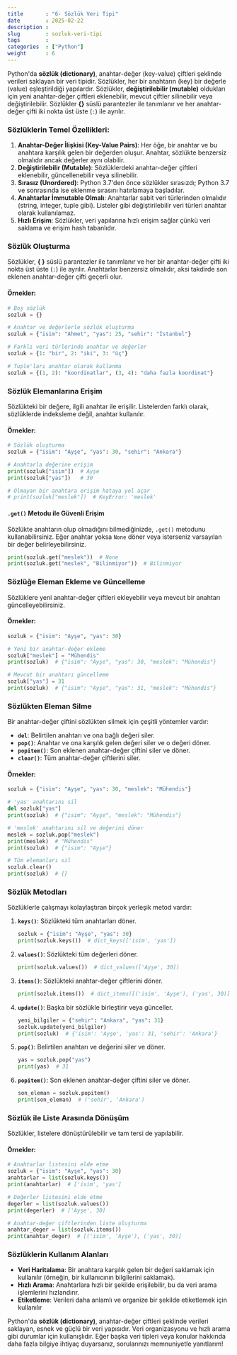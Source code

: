 ```yaml
---  
title       : "6- Sözlük Veri Tipi"
date        : 2025-02-22
description : 
slug        : sozluk-veri-tipi
tags        : 
categories  : ["Python"]
weight      : 6
---
```


Python'da **sözlük (dictionary)**, anahtar-değer (key-value) çiftleri şeklinde verileri saklayan bir veri tipidir. Sözlükler, her bir anahtarın (key) bir değerle (value) eşleştirildiği yapılardır. Sözlükler, **değiştirilebilir (mutable)** oldukları için yeni anahtar-değer çiftleri eklenebilir, mevcut çiftler silinebilir veya değiştirilebilir. Sözlükler **{}** süslü parantezler ile tanımlanır ve her anahtar-değer çifti iki nokta üst üste (`:`) ile ayrılır.

### Sözlüklerin Temel Özellikleri:
1. **Anahtar-Değer İlişkisi (Key-Value Pairs)**: Her öğe, bir anahtar ve bu anahtara karşılık gelen bir değerden oluşur. Anahtar, sözlükte benzersiz olmalıdır ancak değerler aynı olabilir.
2. **Değiştirilebilir (Mutable)**: Sözlüklerdeki anahtar-değer çiftleri eklenebilir, güncellenebilir veya silinebilir.
3. **Sırasız (Unordered)**: Python 3.7'den önce sözlükler sırasızdı; Python 3.7 ve sonrasında ise eklenme sırasını hatırlamaya başladılar.
4. **Anahtarlar İmmutable Olmalı**: Anahtarlar sabit veri türlerinden olmalıdır (string, integer, tuple gibi). Listeler gibi değiştirilebilir veri türleri anahtar olarak kullanılamaz.
5. **Hızlı Erişim**: Sözlükler, veri yapılarına hızlı erişim sağlar çünkü veri saklama ve erişim hash tabanlıdır.

### Sözlük Oluşturma
Sözlükler, **{ }** süslü parantezler ile tanımlanır ve her bir anahtar-değer çifti iki nokta üst üste (`:`) ile ayrılır. Anahtarlar benzersiz olmalıdır, aksi takdirde son eklenen anahtar-değer çifti geçerli olur.

#### Örnekler:
```python
# Boş sözlük
sozluk = {}

# Anahtar ve değerlerle sözlük oluşturma
sozluk = {"isim": "Ahmet", "yas": 25, "sehir": "İstanbul"}

# Farklı veri türlerinde anahtar ve değerler
sozluk = {1: "bir", 2: "iki", 3: "üç"}

# Tuple'ları anahtar olarak kullanma
sozluk = {(1, 2): "koordinatlar", (3, 4): "daha fazla koordinat"}
```

### Sözlük Elemanlarına Erişim
Sözlükteki bir değere, ilgili anahtar ile erişilir. Listelerden farklı olarak, sözlüklerde indeksleme değil, anahtar kullanılır.

#### Örnekler:
```python
# Sözlük oluşturma
sozluk = {"isim": "Ayşe", "yas": 30, "sehir": "Ankara"}

# Anahtarla değerine erişim
print(sozluk["isim"])  # Ayşe
print(sozluk["yas"])   # 30

# Olmayan bir anahtara erişim hataya yol açar
# print(sozluk["meslek"])  # KeyError: 'meslek'
```

#### `.get()` Metodu ile Güvenli Erişim
Sözlükte anahtarın olup olmadığını bilmediğinizde, `.get()` metodunu kullanabilirsiniz. Eğer anahtar yoksa `None` döner veya isterseniz varsayılan bir değer belirleyebilirsiniz.

```python
print(sozluk.get("meslek"))  # None
print(sozluk.get("meslek", "Bilinmiyor"))  # Bilinmiyor
```

### Sözlüğe Eleman Ekleme ve Güncelleme
Sözlüklere yeni anahtar-değer çiftleri ekleyebilir veya mevcut bir anahtarı güncelleyebilirsiniz.

#### Örnekler:
```python
sozluk = {"isim": "Ayşe", "yas": 30}

# Yeni bir anahtar-değer ekleme
sozluk["meslek"] = "Mühendis"
print(sozluk)  # {"isim": "Ayşe", "yas": 30, "meslek": "Mühendis"}

# Mevcut bir anahtarı güncelleme
sozluk["yas"] = 31
print(sozluk)  # {"isim": "Ayşe", "yas": 31, "meslek": "Mühendis"}
```

### Sözlükten Eleman Silme
Bir anahtar-değer çiftini sözlükten silmek için çeşitli yöntemler vardır:

- **`del`**: Belirtilen anahtarı ve ona bağlı değeri siler.
- **`pop()`**: Anahtar ve ona karşılık gelen değeri siler ve o değeri döner.
- **`popitem()`**: Son eklenen anahtar-değer çiftini siler ve döner.
- **`clear()`**: Tüm anahtar-değer çiftlerini siler.

#### Örnekler:
```python
sozluk = {"isim": "Ayşe", "yas": 30, "meslek": "Mühendis"}

# 'yas' anahtarını sil
del sozluk["yas"]
print(sozluk)  # {"isim": "Ayşe", "meslek": "Mühendis"}

# 'meslek' anahtarını sil ve değerini döner
meslek = sozluk.pop("meslek")
print(meslek)  # "Mühendis"
print(sozluk)  # {"isim": "Ayşe"}

# Tüm elemanları sil
sozluk.clear()
print(sozluk)  # {}
```

### Sözlük Metodları
Sözlüklerle çalışmayı kolaylaştıran birçok yerleşik metod vardır:

1. **`keys()`**: Sözlükteki tüm anahtarları döner.
   ```python
   sozluk = {"isim": "Ayşe", "yas": 30}
   print(sozluk.keys())  # dict_keys(['isim', 'yas'])
   ```

2. **`values()`**: Sözlükteki tüm değerleri döner.
   ```python
   print(sozluk.values())  # dict_values(['Ayşe', 30])
   ```

3. **`items()`**: Sözlükteki anahtar-değer çiftlerini döner.
   ```python
   print(sozluk.items())  # dict_items([('isim', 'Ayşe'), ('yas', 30)])
   ```

4. **`update()`**: Başka bir sözlükle birleştirir veya günceller.
   ```python
   yeni_bilgiler = {"sehir": "Ankara", "yas": 31}
   sozluk.update(yeni_bilgiler)
   print(sozluk)  # {'isim': 'Ayşe', 'yas': 31, 'sehir': 'Ankara'}
   ```

5. **`pop()`**: Belirtilen anahtarı ve değerini siler ve döner.
   ```python
   yas = sozluk.pop("yas")
   print(yas)  # 31
   ```

6. **`popitem()`**: Son eklenen anahtar-değer çiftini siler ve döner.
   ```python
   son_eleman = sozluk.popitem()
   print(son_eleman)  # ('sehir', 'Ankara')
   ```

### Sözlük ile Liste Arasında Dönüşüm
Sözlükler, listelere dönüştürülebilir ve tam tersi de yapılabilir.

#### Örnekler:
```python
# Anahtarlar listesini elde etme
sozluk = {"isim": "Ayşe", "yas": 30}
anahtarlar = list(sozluk.keys())
print(anahtarlar)  # ['isim', 'yas']

# Değerler listesini elde etme
degerler = list(sozluk.values())
print(degerler)  # ['Ayşe', 30]

# Anahtar-değer çiftlerinden liste oluşturma
anahtar_deger = list(sozluk.items())
print(anahtar_deger)  # [('isim', 'Ayşe'), ('yas', 30)]
```

### Sözlüklerin Kullanım Alanları
- **Veri Haritalama**: Bir anahtara karşılık gelen bir değeri saklamak için kullanılır (örneğin, bir kullanıcının bilgilerini saklamak).
- **Hızlı Arama**: Anahtarlara hızlı bir şekilde erişilebilir, bu da veri arama işlemlerini hızlandırır.
- **Etiketleme**: Verileri daha anlamlı ve organize bir şekilde etiketlemek için kullanılır

Python'da **sözlük (dictionary)**, anahtar-değer çiftleri şeklinde verileri saklayan, esnek ve güçlü bir veri yapısıdır. Veri organizasyonu ve hızlı arama gibi durumlar için kullanışlıdır. Eğer başka veri tipleri veya konular hakkında daha fazla bilgiye ihtiyaç duyarsanız, sorularınızı memnuniyetle yanıtlarım!
